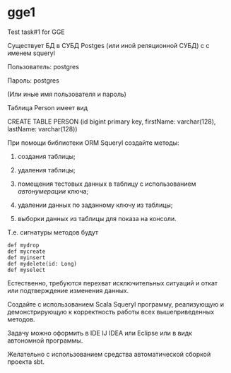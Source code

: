 # gge1
Test task#1 for GGE

Существует БД в СУБД Postges (или иной реляционной СУБД) c с именем squeryl 

Пользователь: postgres

Пароль: postgres

(Или иные имя пользователя и пароль)


Таблица Person имеет вид


CREATE TABLE PERSON (id bigint primary key, firstName: varchar(128), lastName: varchar(128))


При помощи библиотеки ORM Squeryl создайте методы:

1. создания таблицы;

2. удаления таблицы;

3. помещения тестовых данных в таблицу с использованием _автонумерации_ ключа;

4. удалении данных по заданному ключу из таблицы;

5. выборки данных из таблицы для показа на консоли.



Т.е. сигнатуры методов будут
```
def mydrop 
def mycreate
def myinsert
def mydelete(id: Long) 
def myselect 
```

Естественно, требуются перехват исключительных ситуаций и откат 
или подтверждение изменения данных.

Создайте с использованием Scala Squeryl программу, реализующую и демонстрирующую к
корректность работы всех вышеприведенных методов.

Задачу можно оформить в IDE IJ IDEA или Eclipse или в видк автономной программы.

Желательно с использованием средства автоматической сборкой проекта sbt.
